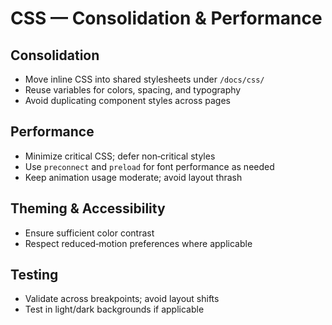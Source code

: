 # CSS — Consolidation & Performance

## Consolidation
- Move inline CSS into shared stylesheets under `/docs/css/`
- Reuse variables for colors, spacing, and typography
- Avoid duplicating component styles across pages

## Performance
- Minimize critical CSS; defer non‑critical styles
- Use `preconnect` and `preload` for font performance as needed
- Keep animation usage moderate; avoid layout thrash

## Theming & Accessibility
- Ensure sufficient color contrast
- Respect reduced‑motion preferences where applicable

## Testing
- Validate across breakpoints; avoid layout shifts
- Test in light/dark backgrounds if applicable
